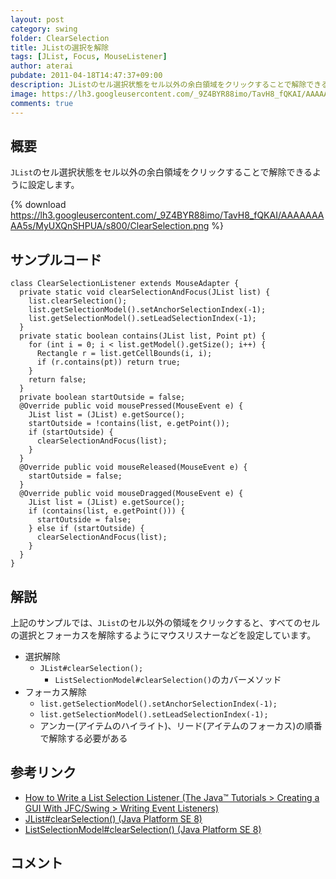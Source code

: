 ```yaml
---
layout: post
category: swing
folder: ClearSelection
title: JListの選択を解除
tags: [JList, Focus, MouseListener]
author: aterai
pubdate: 2011-04-18T14:47:37+09:00
description: JListのセル選択状態をセル以外の余白領域をクリックすることで解除できるように設定します。
image: https://lh3.googleusercontent.com/_9Z4BYR88imo/TavH8_fQKAI/AAAAAAAAA5s/MyUXQnSHPUA/s800/ClearSelection.png
comments: true
---
```

## 概要
`JList`のセル選択状態をセル以外の余白領域をクリックすることで解除できるように設定します。

{% download https://lh3.googleusercontent.com/_9Z4BYR88imo/TavH8_fQKAI/AAAAAAAAA5s/MyUXQnSHPUA/s800/ClearSelection.png %}

## サンプルコード
<pre class="prettyprint"><code>class ClearSelectionListener extends MouseAdapter {
  private static void clearSelectionAndFocus(JList list) {
    list.clearSelection();
    list.getSelectionModel().setAnchorSelectionIndex(-1);
    list.getSelectionModel().setLeadSelectionIndex(-1);
  }
  private static boolean contains(JList list, Point pt) {
    for (int i = 0; i &lt; list.getModel().getSize(); i++) {
      Rectangle r = list.getCellBounds(i, i);
      if (r.contains(pt)) return true;
    }
    return false;
  }
  private boolean startOutside = false;
  @Override public void mousePressed(MouseEvent e) {
    JList list = (JList) e.getSource();
    startOutside = !contains(list, e.getPoint());
    if (startOutside) {
      clearSelectionAndFocus(list);
    }
  }
  @Override public void mouseReleased(MouseEvent e) {
    startOutside = false;
  }
  @Override public void mouseDragged(MouseEvent e) {
    JList list = (JList) e.getSource();
    if (contains(list, e.getPoint())) {
      startOutside = false;
    } else if (startOutside) {
      clearSelectionAndFocus(list);
    }
  }
}
</code></pre>

## 解説
上記のサンプルでは、`JList`のセル以外の領域をクリックすると、すべてのセルの選択とフォーカスを解除するようにマウスリスナーなどを設定しています。

- 選択解除
    - `JList#clearSelection();`
        - `ListSelectionModel#clearSelection()`のカバーメソッド
- フォーカス解除
    - `list.getSelectionModel().setAnchorSelectionIndex(-1);`
    - `list.getSelectionModel().setLeadSelectionIndex(-1);`
    - アンカー(アイテムのハイライト)、リード(アイテムのフォーカス)の順番で解除する必要がある

<!-- dummy comment line for breaking list -->

## 参考リンク
- [How to Write a List Selection Listener (The Java™ Tutorials > Creating a GUI With JFC/Swing > Writing Event Listeners)](https://docs.oracle.com/javase/tutorial/uiswing/events/listselectionlistener.html)
- [JList#clearSelection() (Java Platform SE 8)](https://docs.oracle.com/javase/jp/8/docs/api/javax/swing/JList.html#clearSelection--)
- [ListSelectionModel#clearSelection() (Java Platform SE 8)](https://docs.oracle.com/javase/jp/8/docs/api/javax/swing/ListSelectionModel.html#clearSelection--)

<!-- dummy comment line for breaking list -->

## コメント
